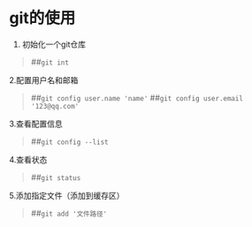 # git的使用
1. 初始化一个git仓库 
> ##`git int`	

2.配置用户名和邮箱
>##`git config user.name 'name'`
>##`git config user.email '123@qq.com'`

3.查看配置信息
>##`git config --list`

4.查看状态
>##`git status`

5.添加指定文件（添加到缓存区）
>##`git add '文件路径'`